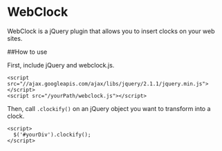 WebClock
========

WebClock is a jQuery plugin that allows you to insert clocks on your web sites.

##How to use

First, include jQuery and webclock.js.
```
<script src="//ajax.googleapis.com/ajax/libs/jquery/2.1.1/jquery.min.js"></script>
<script src="/yourPath/webclock.js"></script>
```

Then, call `.clockify()` on an jQuery object you want to transform into a clock.
```
<script>
  $('#yourDiv').clockify();
</script>
```
